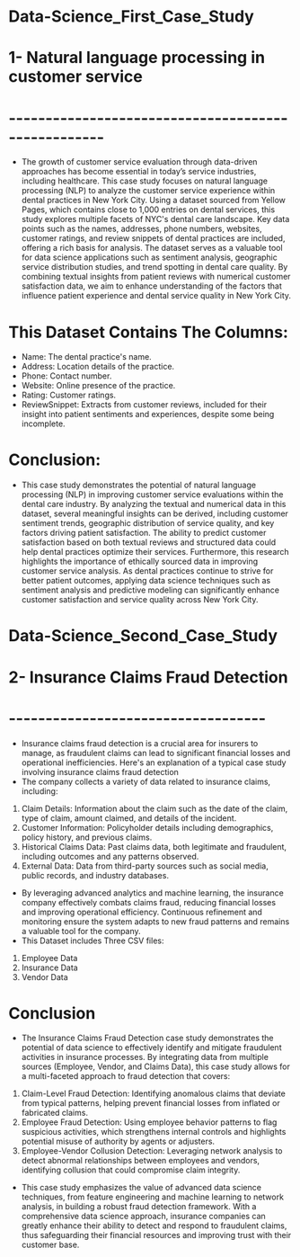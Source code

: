# Data-Science_First_Case_Study

# 1- Natural language processing in customer service
# ---------------------------------------------------
- The growth of customer service evaluation through data-driven approaches has become essential in today’s service industries, including healthcare. This case study focuses on natural language processing (NLP) to analyze the customer service experience within dental practices in New York City. Using a dataset sourced from Yellow Pages, which contains close to 1,000 entries on dental services, this study explores multiple facets of NYC's dental care landscape. Key data points such as the names, addresses, phone numbers, websites, customer ratings, and review snippets of dental practices are included, offering a rich basis for analysis. The dataset serves as a valuable tool for data science applications such as sentiment analysis, geographic service distribution studies, and trend spotting in dental care quality. By combining textual insights from patient reviews with numerical customer satisfaction data, we aim to enhance understanding of the factors that influence patient experience and dental service quality in New York City.
# This Dataset Contains The Columns:
-  Name: The dental practice's name.
-  Address: Location details of the practice.
-  Phone: Contact number.
-  Website: Online presence of the practice.
-  Rating: Customer ratings.
-  ReviewSnippet: Extracts from customer reviews, included for their insight into patient sentiments and experiences, despite some being incomplete.
#   Conclusion:
-  This case study demonstrates the potential of natural language processing (NLP) in improving customer service evaluations within the dental care industry. By analyzing the textual and numerical data in this dataset, several meaningful insights can be derived, including customer sentiment trends, geographic distribution of service quality, and key factors driving patient satisfaction. The ability to predict customer satisfaction based on both textual reviews and structured data could help dental practices optimize their services. Furthermore, this research highlights the importance of ethically sourced data in improving customer service analysis. As dental practices continue to strive for better patient outcomes, applying data science techniques such as sentiment analysis and predictive modeling can significantly enhance customer satisfaction and service quality across New York City.
  

# Data-Science_Second_Case_Study

# 2- Insurance Claims Fraud Detection
# -----------------------------------
- Insurance claims fraud detection is a crucial area for insurers to manage, as fraudulent claims can lead to significant financial losses and operational inefficiencies. Here's an explanation of a typical case study involving insurance claims fraud detection
- The company collects a variety of data related to insurance claims, including:

1. Claim Details: Information about the claim such as the date of the claim, type of claim, amount claimed, and details of the incident.
2. Customer Information: Policyholder details including demographics, policy history, and previous claims.
3. Historical Claims Data: Past claims data, both legitimate and fraudulent, including outcomes and any patterns observed.
4. External Data: Data from third-party sources such as social media, public records, and industry databases.

- By leveraging advanced analytics and machine learning, the insurance company effectively combats claims fraud, reducing financial losses and improving operational efficiency. Continuous refinement and monitoring ensure the system adapts to new fraud patterns and remains a valuable tool for the company.
 - This Dataset includes Three CSV files:
 1. Employee Data
 2. Insurance Data
 3. Vendor Data
 # Conclusion
 - The Insurance Claims Fraud Detection case study demonstrates the potential of data science to effectively identify and mitigate fraudulent activities in insurance processes. By integrating data from multiple sources (Employee, Vendor, and Claims Data), this case study allows for a multi-faceted approach to fraud detection that covers:
1. Claim-Level Fraud Detection: Identifying anomalous claims that deviate from typical patterns, helping prevent financial losses from inflated or fabricated claims.
2. Employee Fraud Detection: Using employee behavior patterns to flag suspicious activities, which strengthens internal controls and highlights potential misuse of authority by agents or adjusters.
3. Employee-Vendor Collusion Detection: Leveraging network analysis to detect abnormal relationships between employees and vendors, identifying collusion that could compromise claim integrity.
- This case study emphasizes the value of advanced data science techniques, from feature engineering and machine learning to network analysis, in building a robust fraud detection framework. With a comprehensive data science approach, insurance companies can greatly enhance their ability to detect and respond to fraudulent claims, thus safeguarding their financial resources and improving trust with their customer base. 
  
